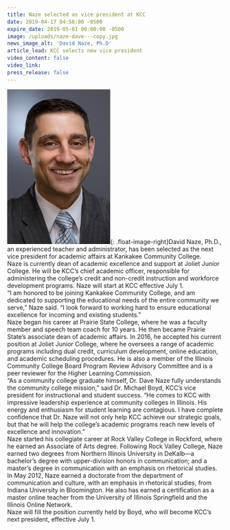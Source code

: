 ```yaml
---
title: Naze selected as vice president at KCC
date: 2019-04-17 04:58:00 -0500
expire_date: 2019-05-01 00:00:00 -0500
image: /uploads/naze-dave---copy.jpg
news_image_alt: 'David Naze, Ph.D'
article_lead: KCC selects new vice president
video_content: false
video_link:
press_release: false
---
```


![](/uploads/naze-dave---copy.jpg){: .float-image-right}David Naze, Ph.D., an experienced teacher and administrator, has been selected as the next vice president for academic affairs at Kankakee Community College.<br>Naze is currently dean of academic excellence and support at Joliet Junior College. He will be KCC’s chief academic officer, responsible for administering the college’s credit and non-credit instruction and workforce development programs. Naze will start at KCC effective July 1.<br>“I am honored to be joining Kankakee Community College, and am dedicated to supporting the educational needs of the entire community we serve,” Naze said. “I look forward to working hard to ensure educational excellence for incoming and existing students.”<br>Naze began his career at Prairie State College, where he was a faculty member and speech team coach for 10 years. He then became Prairie State’s associate dean of academic affairs. In 2016, he accepted his current position at Joliet Junior College, where he oversees a range of academic programs including dual credit, curriculum development, online education, and academic scheduling procedures. He is also a member of the Illinois Community College Board Program Review Advisory Committee and is a peer reviewer for the Higher Learning Commission.<br>“As a community college graduate himself, Dr. Dave Naze fully understands the community college mission,” said Dr. Michael Boyd, KCC’s vice president for instructional and student success. “He comes to KCC with impressive leadership experience at community colleges in Illinois. His energy and enthusiasm for student learning are contagious. I have complete confidence that Dr. Naze will not only help KCC achieve our strategic goals, but that he will help the college’s academic programs reach new levels of excellence and innovation.”<br>Naze started his collegiate career at Rock Valley College in Rockford, where he earned an Associate of Arts degree. Following Rock Valley College, Naze earned two degrees from Northern Illinois University in DeKalb—a bachelor’s degree with upper-division honors in communication; and a master’s degree in communication with an emphasis on rhetorical studies. In May 2012, Naze earned a doctorate from the department of communication and culture, with an emphasis in rhetorical studies, from Indiana University in Bloomington. He also has earned a certification as a master online teacher from the University of Illinois Springfield and the Illinois Online Network.<br>Naze will fill the position currently held by Boyd, who will become KCC’s next president, effective July 1.<br>&nbsp;
